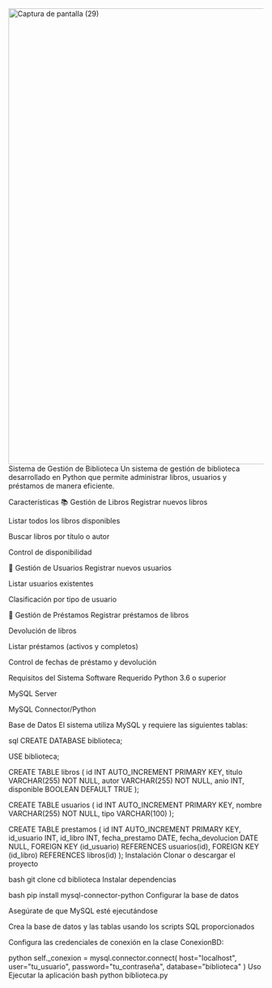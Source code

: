 <img width="1600" height="900" alt="Captura de pantalla (29)" src="https://github.com/user-attachments/assets/52975033-30d2-42ab-9b60-2f75d108fa4e" />
Sistema de Gestión de Biblioteca
Un sistema de gestión de biblioteca desarrollado en Python que permite administrar libros, usuarios y préstamos de manera eficiente.

Características
📚 Gestión de Libros
Registrar nuevos libros

Listar todos los libros disponibles

Buscar libros por título o autor

Control de disponibilidad

👥 Gestión de Usuarios
Registrar nuevos usuarios

Listar usuarios existentes

Clasificación por tipo de usuario

🔄 Gestión de Préstamos
Registrar préstamos de libros

Devolución de libros

Listar préstamos (activos y completos)

Control de fechas de préstamo y devolución

Requisitos del Sistema
Software Requerido
Python 3.6 o superior

MySQL Server

MySQL Connector/Python

Base de Datos
El sistema utiliza MySQL y requiere las siguientes tablas:

sql
CREATE DATABASE biblioteca;

USE biblioteca;

CREATE TABLE libros (
    id INT AUTO_INCREMENT PRIMARY KEY,
    titulo VARCHAR(255) NOT NULL,
    autor VARCHAR(255) NOT NULL,
    anio INT,
    disponible BOOLEAN DEFAULT TRUE
);

CREATE TABLE usuarios (
    id INT AUTO_INCREMENT PRIMARY KEY,
    nombre VARCHAR(255) NOT NULL,
    tipo VARCHAR(100)
);

CREATE TABLE prestamos (
    id INT AUTO_INCREMENT PRIMARY KEY,
    id_usuario INT,
    id_libro INT,
    fecha_prestamo DATE,
    fecha_devolucion DATE NULL,
    FOREIGN KEY (id_usuario) REFERENCES usuarios(id),
    FOREIGN KEY (id_libro) REFERENCES libros(id)
);
Instalación
Clonar o descargar el proyecto

bash
git clone <url-del-repositorio>
cd biblioteca
Instalar dependencias

bash
pip install mysql-connector-python
Configurar la base de datos

Asegúrate de que MySQL esté ejecutándose

Crea la base de datos y las tablas usando los scripts SQL proporcionados

Configura las credenciales de conexión en la clase ConexionBD:

python
self._conexion = mysql.connector.connect(
    host="localhost",
    user="tu_usuario",
    password="tu_contraseña",
    database="biblioteca"
)
Uso
Ejecutar la aplicación
bash
python biblioteca.py


